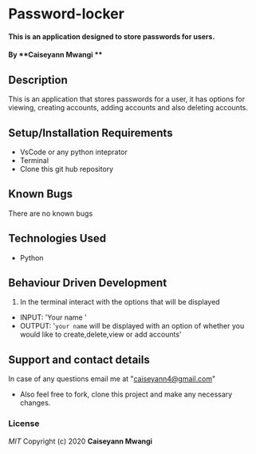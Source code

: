 # Password-locker 

#### This is an application designed to store passwords for users.
#### By **Caiseyann Mwangi **
## Description
This is an application that stores passwords for a user, it has options for viewing, creating accounts, adding accounts and also deleting accounts.  
## Setup/Installation Requirements
* VsCode or any python inteprator 
* Terminal
* Clone this git hub repository
## Known Bugs
There are no known bugs 
## Technologies Used
* Python
## Behaviour Driven Development
1. In the terminal interact with the options that will be displayed 
* INPUT: 'Your name '
* OUTPUT: '`your name` will be displayed with an option of whether you would like to create,delete,view or add accounts'
## Support and contact details
In case of any questions email me at "caiseyann4@gmail.com" 
* Also feel free to fork, clone this project and make any necessary changes.
### License
*MIT*
Copyright (c) 2020 **Caiseyann Mwangi**
  
